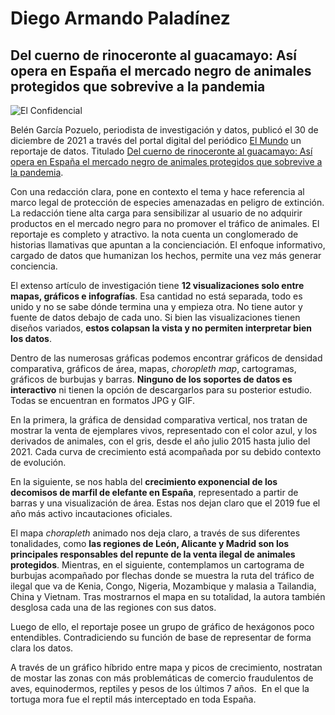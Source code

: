 # Diego Armando Paladínez
## Del cuerno de rinoceronte al guacamayo: Así opera en España el mercado negro de animales protegidos que sobrevive a la pandemia

![El Confidencial](https://elcomercio.pe/resizer/3kqMkG4cYrt84TZ_mQ0g7WDGjAM=/980x528/smart/filters:format(jpeg):quality(75)/cloudfront-us-east-1.images.arcpublishing.com/elcomercio/OAMKNUB47VAWLFRDODLFBQGACM.jpg)

Belén García Pozuelo, periodista de investigación y datos, publicó el 30 de diciembre de 2021 a través del portal digital del periódico [El Mundo](https://www.elmundo.es/) un reportaje de datos. Titulado [Del cuerno de rinoceronte al guacamayo: Así opera en España el mercado negro de animales protegidos que sobrevive a la pandemia](https://www.elmundo.es/ciencia-y-salud/medio-ambiente/2021/12/30/61bcd569fc6c83a2308b459a.html).


Con una redacción clara, pone en contexto el tema y hace referencia al marco legal de protección de especies amenazadas en peligro de extinción. La redacción tiene alta carga para sensibilizar al usuario de no adquirir productos en el mercado negro para no promover el tráfico de animales. El reportaje es completo y atractivo.
la nota cuenta un conglomerado de historias llamativas que apuntan a la concienciación. El enfoque informativo, cargado de datos que humanizan los hechos, permite una vez más generar conciencia.


El extenso artículo de investigación tiene **12 visualizaciones solo entre mapas, gráficos e infografías**. Esa cantidad no está separada, todo es unido y no se sabe dónde termina una y empieza otra. No tiene autor y fuente de datos debajo de cada uno. Si bien las visualizaciones tienen diseños variados, **estos colapsan la vista y no permiten interpretar bien los datos**.


Dentro de las numerosas gráficas podemos encontrar gráficos de densidad comparativa, gráficos de área, mapas, *choropleth map*, cartogramas, gráficos de burbujas y barras. **Ninguno de los soportes de datos es interactivo** ni tienen la opción de descargarlos para su posterior estudio. Todas se encuentran en formatos JPG y GIF.


En la primera, la gráfica de densidad comparativa vertical, nos tratan de mostrar la venta de ejemplares vivos, representado con el color azul, y los derivados de animales, con el gris, desde el año julio 2015 hasta julio del 2021. Cada curva de crecimiento está acompañada por su debido contexto de evolución.


En la siguiente, se nos habla del **crecimiento exponencial de los decomisos de marfil de elefante en España**, representado a partir de barras y una visualización de área. Estas nos dejan claro que el 2019 fue el año más activo incautaciones oficiales.


El mapa *chorapleth* animado nos deja claro, a través de sus diferentes tonalidades, como **las regiones de León, Alicante y Madrid son los principales responsables del repunte de la venta ilegal de animales protegidos**. Mientras, en el siguiente, contemplamos un cartograma de burbujas acompañado por flechas donde se muestra la ruta del tráfico de ilegal que va de Kenia, Congo, Nigeria, Mozambique y malasia a Tailandia, China y Vietnam. Tras mostrarnos el mapa en su totalidad, la autora también desglosa cada una de las regiones con sus datos.


Luego de ello, el reportaje posee un grupo de gráfico de hexágonos poco entendibles. Contradiciendo su función de base de representar de forma clara los datos.


A través de un gráfico híbrido entre mapa y picos de crecimiento, nostratan de mostar las zonas con más problemáticas de comercio fraudulentos de aves, equinodermos, reptiles y pesos de los últimos 7 años.  En el que la tortuga mora fue el reptil más interceptado en toda España.

